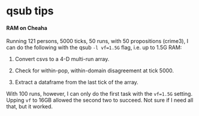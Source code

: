 qsub tips
====

#### RAM on Cheaha

Running 121 persons, 5000 ticks, 50 runs, with 50 propositions
(crime3), I can do the following with the qsub `-l vf=1.5G` flag, i.e. 
up to 1.5G RAM:

1. Convert csvs to a 4-D multi-run array.

2. Check for within-pop, within-domain disagreement at tick 5000.

3. Extract a dataframe from the last tick of the array.

With 100 runs, however, I can only do the first task with the
`vf=1.5G` setting.  Upping `vf` to 16GB allowed the second two to
succeed.  Not sure if I need all that, but it worked.
